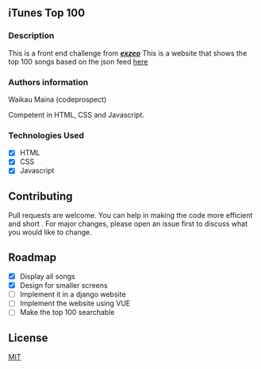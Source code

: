 ## iTunes Top 100

### Description

This is a front end challenge from ***[exzeo](https://github.com/exzeo/FrontEndChallenge)***
This is a website that shows the top 100 songs based on the json feed [here](https://itunes.apple.com/us/rss/topalbums/limit=100/json)

### Authors information

 Waikau Maina (codeprospect)

 Competent in HTML, CSS and Javascript.


### Technologies Used
- [x] HTML
- [x] CSS
- [x] Javascript

## Contributing
Pull requests are welcome. You can help in making the code more efficient and short . For major changes, please open an issue first to discuss what you would like to change.

## Roadmap
- [x] Display all songs
- [x] Design for smaller screens
- [ ] Implement it in a django website
- [ ] Implement the website using VUE
- [ ] Make the top 100 searchable

## License
[MIT](https://choosealicense.com/licenses/mit/)
